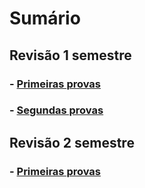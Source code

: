 # Sumário

## Revisão 1 semestre

### - [Primeiras provas ](./1%20semestre/Primeiras%20provas/README.md)
### - [Segundas provas ](./1%20semestre/Segundas%20provas/README.md)

## Revisão 2 semestre

### - [Primeiras provas ](./2%20semestre/Primeiras%20provas/README.md)